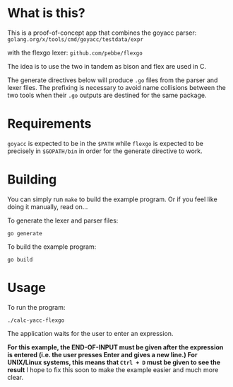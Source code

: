# What is this?

This is a proof-of-concept app that combines the goyacc parser:
	`golang.org/x/tools/cmd/goyacc/testdata/expr`

with the flexgo lexer:
	`github.com/pebbe/flexgo`

The idea is to use the two in tandem as bison and flex are used in C.

The generate directives below will produce `.go` files from the parser
and lexer files.  The prefixing is necessary to avoid name collisions
between the two tools when their `.go` outputs are destined for the
same package.

# Requirements

`goyacc` is expected to be in the `$PATH` while `flexgo` is expected to be
precisely in `$GOPATH/bin` in order for the generate directive to work.

# Building

You can simply run `make` to build the example program.  Or if you feel like doing it manually, read on...

To generate the lexer and parser files:

`go generate`

To build the example program:

`go build`

# Usage

To run the program:

`./calc-yacc-flexgo`

The application waits for the user to enter an expression.

__For this example, the END-OF-INPUT must be given after the expression is entered (i.e. the user presses Enter and gives a new line.)  For UNIX/Linux systems, this means that `Ctrl + D` must be given to see the result__  I hope to fix this soon to make the example easier and much more clear.